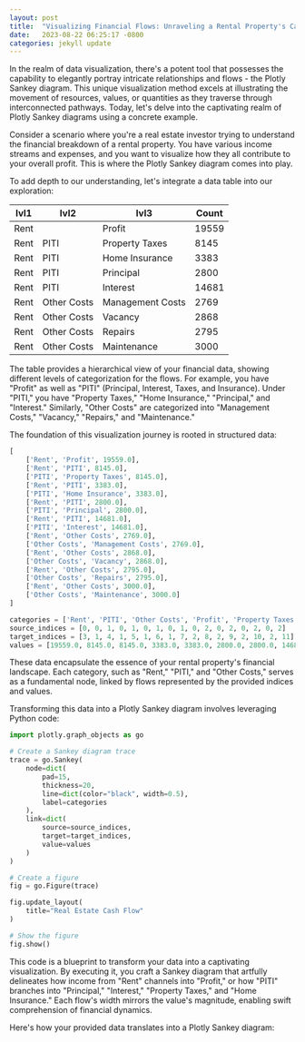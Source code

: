 ```yaml
---
layout: post
title:  "Visualizing Financial Flows: Unraveling a Rental Property's Cash Flow with Plotly Sankey Diagrams"
date:   2023-08-22 06:25:17 -0800
categories: jekyll update
---
```


In the realm of data visualization, there's a potent tool that possesses the capability to elegantly portray intricate relationships and flows - the Plotly Sankey diagram. This unique visualization method excels at illustrating the movement of resources, values, or quantities as they traverse through interconnected pathways. Today, let's delve into the captivating realm of Plotly Sankey diagrams using a concrete example.

Consider a scenario where you're a real estate investor trying to understand the financial breakdown of a rental property. You have various income streams and expenses, and you want to visualize how they all contribute to your overall profit. This is where the Plotly Sankey diagram comes into play.

To add depth to our understanding, let's integrate a data table into our exploration:

| lvl1 | lvl2 | lvl3           | Count |
|------|------|----------------|-------|
| Rent |      | Profit         | 19559 |
| Rent | PITI | Property Taxes | 8145  |
| Rent | PITI | Home Insurance | 3383  |
| Rent | PITI | Principal      | 2800  |
| Rent | PITI | Interest       | 14681 |
| Rent | Other Costs | Management Costs | 2769  |
| Rent | Other Costs | Vacancy    | 2868  |
| Rent | Other Costs | Repairs    | 2795  |
| Rent | Other Costs | Maintenance| 3000  |

The table provides a hierarchical view of your financial data, showing different levels of categorization for the flows. For example, you have "Profit" as well as "PITI" (Principal, Interest, Taxes, and Insurance). Under "PITI," you have "Property Taxes," "Home Insurance," "Principal," and "Interest." Similarly, "Other Costs" are categorized into "Management Costs," "Vacancy," "Repairs," and "Maintenance."

The foundation of this visualization journey is rooted in structured data:

```python
[
    ['Rent', 'Profit', 19559.0],
    ['Rent', 'PITI', 8145.0],
    ['PITI', 'Property Taxes', 8145.0],
    ['Rent', 'PITI', 3383.0],
    ['PITI', 'Home Insurance', 3383.0],
    ['Rent', 'PITI', 2800.0],
    ['PITI', 'Principal', 2800.0],
    ['Rent', 'PITI', 14681.0],
    ['PITI', 'Interest', 14681.0],
    ['Rent', 'Other Costs', 2769.0],
    ['Other Costs', 'Management Costs', 2769.0],
    ['Rent', 'Other Costs', 2868.0],
    ['Other Costs', 'Vacancy', 2868.0],
    ['Rent', 'Other Costs', 2795.0],
    ['Other Costs', 'Repairs', 2795.0],
    ['Rent', 'Other Costs', 3000.0],
    ['Other Costs', 'Maintenance', 3000.0]
]
```




```python
categories = ['Rent', 'PITI', 'Other Costs', 'Profit', 'Property Taxes', 'Home Insurance', 'Principal', 'Interest', 'Management Costs', 'Vacancy', 'Repairs', 'Maintenance']
source_indices = [0, 0, 1, 0, 1, 0, 1, 0, 1, 0, 2, 0, 2, 0, 2, 0, 2]
target_indices = [3, 1, 4, 1, 5, 1, 6, 1, 7, 2, 8, 2, 9, 2, 10, 2, 11]
values = [19559.0, 8145.0, 8145.0, 3383.0, 3383.0, 2800.0, 2800.0, 14681.0, 14681.0, 2769.0, 2769.0, 2868.0, 2868.0, 2795.0, 2795.0, 3000.0, 3000.0]
```

These data encapsulate the essence of your rental property's financial landscape. Each category, such as "Rent," "PITI," and "Other Costs," serves as a fundamental node, linked by flows represented by the provided indices and values.

Transforming this data into a Plotly Sankey diagram involves leveraging Python code:

```python
import plotly.graph_objects as go

# Create a Sankey diagram trace
trace = go.Sankey(
    node=dict(
        pad=15,
        thickness=20,
        line=dict(color="black", width=0.5),
        label=categories
    ),
    link=dict(
        source=source_indices,
        target=target_indices,
        value=values
    )
)

# Create a figure
fig = go.Figure(trace)

fig.update_layout(
    title="Real Estate Cash Flow"
)

# Show the figure
fig.show()
```

This code is a blueprint to transform your data into a captivating visualization. By executing it, you craft a Sankey diagram that artfully delineates how income from "Rent" channels into "Profit," or how "PITI" branches into "Principal," "Interest," "Property Taxes," and "Home Insurance." Each flow's width mirrors the value's magnitude, enabling swift comprehension of financial dynamics.

Here's how your provided data translates into a Plotly Sankey diagram:

<div>                        <script type="text/javascript">window.PlotlyConfig = {MathJaxConfig: 'local'};</script>
        <script charset="utf-8" src="https://cdn.plot.ly/plotly-2.24.1.min.js"></script>                <div id="65ca4955-ee3d-4229-aaea-3176c4907428" class="plotly-graph-div" style="height:100%; width:100%;"></div>            <script type="text/javascript">                                    window.PLOTLYENV=window.PLOTLYENV || {};                                    if (document.getElementById("65ca4955-ee3d-4229-aaea-3176c4907428")) {                    Plotly.newPlot(                        "65ca4955-ee3d-4229-aaea-3176c4907428",                        [{"link":{"source":[0,0,1,0,1,0,1,0,1,0,2,0,2,0,2,0,2],"target":[3,1,4,1,5,1,6,1,7,2,8,2,9,2,10,2,11],"value":[19559.0,8145.0,8145.0,3383.0,3383.0,2800.0,2800.0,14681.0,14681.0,2769.0,2769.0,2868.0,2868.0,2795.0,2795.0,3000.0,3000.0]},"node":{"label":["Rent","PITI","Other Costs","Profit","Property Taxes","Home Insurance","Principal","Interest","Management Costs","Vacancy","Repairs","Maintenance"],"line":{"color":"black","width":0.5},"pad":15,"thickness":20},"type":"sankey"}],                        {"template":{"data":{"histogram2dcontour":[{"type":"histogram2dcontour","colorbar":{"outlinewidth":0,"ticks":""},"colorscale":[[0.0,"#0d0887"],[0.1111111111111111,"#46039f"],[0.2222222222222222,"#7201a8"],[0.3333333333333333,"#9c179e"],[0.4444444444444444,"#bd3786"],[0.5555555555555556,"#d8576b"],[0.6666666666666666,"#ed7953"],[0.7777777777777778,"#fb9f3a"],[0.8888888888888888,"#fdca26"],[1.0,"#f0f921"]]}],"choropleth":[{"type":"choropleth","colorbar":{"outlinewidth":0,"ticks":""}}],"histogram2d":[{"type":"histogram2d","colorbar":{"outlinewidth":0,"ticks":""},"colorscale":[[0.0,"#0d0887"],[0.1111111111111111,"#46039f"],[0.2222222222222222,"#7201a8"],[0.3333333333333333,"#9c179e"],[0.4444444444444444,"#bd3786"],[0.5555555555555556,"#d8576b"],[0.6666666666666666,"#ed7953"],[0.7777777777777778,"#fb9f3a"],[0.8888888888888888,"#fdca26"],[1.0,"#f0f921"]]}],"heatmap":[{"type":"heatmap","colorbar":{"outlinewidth":0,"ticks":""},"colorscale":[[0.0,"#0d0887"],[0.1111111111111111,"#46039f"],[0.2222222222222222,"#7201a8"],[0.3333333333333333,"#9c179e"],[0.4444444444444444,"#bd3786"],[0.5555555555555556,"#d8576b"],[0.6666666666666666,"#ed7953"],[0.7777777777777778,"#fb9f3a"],[0.8888888888888888,"#fdca26"],[1.0,"#f0f921"]]}],"heatmapgl":[{"type":"heatmapgl","colorbar":{"outlinewidth":0,"ticks":""},"colorscale":[[0.0,"#0d0887"],[0.1111111111111111,"#46039f"],[0.2222222222222222,"#7201a8"],[0.3333333333333333,"#9c179e"],[0.4444444444444444,"#bd3786"],[0.5555555555555556,"#d8576b"],[0.6666666666666666,"#ed7953"],[0.7777777777777778,"#fb9f3a"],[0.8888888888888888,"#fdca26"],[1.0,"#f0f921"]]}],"contourcarpet":[{"type":"contourcarpet","colorbar":{"outlinewidth":0,"ticks":""}}],"contour":[{"type":"contour","colorbar":{"outlinewidth":0,"ticks":""},"colorscale":[[0.0,"#0d0887"],[0.1111111111111111,"#46039f"],[0.2222222222222222,"#7201a8"],[0.3333333333333333,"#9c179e"],[0.4444444444444444,"#bd3786"],[0.5555555555555556,"#d8576b"],[0.6666666666666666,"#ed7953"],[0.7777777777777778,"#fb9f3a"],[0.8888888888888888,"#fdca26"],[1.0,"#f0f921"]]}],"surface":[{"type":"surface","colorbar":{"outlinewidth":0,"ticks":""},"colorscale":[[0.0,"#0d0887"],[0.1111111111111111,"#46039f"],[0.2222222222222222,"#7201a8"],[0.3333333333333333,"#9c179e"],[0.4444444444444444,"#bd3786"],[0.5555555555555556,"#d8576b"],[0.6666666666666666,"#ed7953"],[0.7777777777777778,"#fb9f3a"],[0.8888888888888888,"#fdca26"],[1.0,"#f0f921"]]}],"mesh3d":[{"type":"mesh3d","colorbar":{"outlinewidth":0,"ticks":""}}],"scatter":[{"fillpattern":{"fillmode":"overlay","size":10,"solidity":0.2},"type":"scatter"}],"parcoords":[{"type":"parcoords","line":{"colorbar":{"outlinewidth":0,"ticks":""}}}],"scatterpolargl":[{"type":"scatterpolargl","marker":{"colorbar":{"outlinewidth":0,"ticks":""}}}],"bar":[{"error_x":{"color":"#2a3f5f"},"error_y":{"color":"#2a3f5f"},"marker":{"line":{"color":"#E5ECF6","width":0.5},"pattern":{"fillmode":"overlay","size":10,"solidity":0.2}},"type":"bar"}],"scattergeo":[{"type":"scattergeo","marker":{"colorbar":{"outlinewidth":0,"ticks":""}}}],"scatterpolar":[{"type":"scatterpolar","marker":{"colorbar":{"outlinewidth":0,"ticks":""}}}],"histogram":[{"marker":{"pattern":{"fillmode":"overlay","size":10,"solidity":0.2}},"type":"histogram"}],"scattergl":[{"type":"scattergl","marker":{"colorbar":{"outlinewidth":0,"ticks":""}}}],"scatter3d":[{"type":"scatter3d","line":{"colorbar":{"outlinewidth":0,"ticks":""}},"marker":{"colorbar":{"outlinewidth":0,"ticks":""}}}],"scattermapbox":[{"type":"scattermapbox","marker":{"colorbar":{"outlinewidth":0,"ticks":""}}}],"scatterternary":[{"type":"scatterternary","marker":{"colorbar":{"outlinewidth":0,"ticks":""}}}],"scattercarpet":[{"type":"scattercarpet","marker":{"colorbar":{"outlinewidth":0,"ticks":""}}}],"carpet":[{"aaxis":{"endlinecolor":"#2a3f5f","gridcolor":"white","linecolor":"white","minorgridcolor":"white","startlinecolor":"#2a3f5f"},"baxis":{"endlinecolor":"#2a3f5f","gridcolor":"white","linecolor":"white","minorgridcolor":"white","startlinecolor":"#2a3f5f"},"type":"carpet"}],"table":[{"cells":{"fill":{"color":"#EBF0F8"},"line":{"color":"white"}},"header":{"fill":{"color":"#C8D4E3"},"line":{"color":"white"}},"type":"table"}],"barpolar":[{"marker":{"line":{"color":"#E5ECF6","width":0.5},"pattern":{"fillmode":"overlay","size":10,"solidity":0.2}},"type":"barpolar"}],"pie":[{"automargin":true,"type":"pie"}]},"layout":{"autotypenumbers":"strict","colorway":["#636efa","#EF553B","#00cc96","#ab63fa","#FFA15A","#19d3f3","#FF6692","#B6E880","#FF97FF","#FECB52"],"font":{"color":"#2a3f5f"},"hovermode":"closest","hoverlabel":{"align":"left"},"paper_bgcolor":"white","plot_bgcolor":"#E5ECF6","polar":{"bgcolor":"#E5ECF6","angularaxis":{"gridcolor":"white","linecolor":"white","ticks":""},"radialaxis":{"gridcolor":"white","linecolor":"white","ticks":""}},"ternary":{"bgcolor":"#E5ECF6","aaxis":{"gridcolor":"white","linecolor":"white","ticks":""},"baxis":{"gridcolor":"white","linecolor":"white","ticks":""},"caxis":{"gridcolor":"white","linecolor":"white","ticks":""}},"coloraxis":{"colorbar":{"outlinewidth":0,"ticks":""}},"colorscale":{"sequential":[[0.0,"#0d0887"],[0.1111111111111111,"#46039f"],[0.2222222222222222,"#7201a8"],[0.3333333333333333,"#9c179e"],[0.4444444444444444,"#bd3786"],[0.5555555555555556,"#d8576b"],[0.6666666666666666,"#ed7953"],[0.7777777777777778,"#fb9f3a"],[0.8888888888888888,"#fdca26"],[1.0,"#f0f921"]],"sequentialminus":[[0.0,"#0d0887"],[0.1111111111111111,"#46039f"],[0.2222222222222222,"#7201a8"],[0.3333333333333333,"#9c179e"],[0.4444444444444444,"#bd3786"],[0.5555555555555556,"#d8576b"],[0.6666666666666666,"#ed7953"],[0.7777777777777778,"#fb9f3a"],[0.8888888888888888,"#fdca26"],[1.0,"#f0f921"]],"diverging":[[0,"#8e0152"],[0.1,"#c51b7d"],[0.2,"#de77ae"],[0.3,"#f1b6da"],[0.4,"#fde0ef"],[0.5,"#f7f7f7"],[0.6,"#e6f5d0"],[0.7,"#b8e186"],[0.8,"#7fbc41"],[0.9,"#4d9221"],[1,"#276419"]]},"xaxis":{"gridcolor":"white","linecolor":"white","ticks":"","title":{"standoff":15},"zerolinecolor":"white","automargin":true,"zerolinewidth":2},"yaxis":{"gridcolor":"white","linecolor":"white","ticks":"","title":{"standoff":15},"zerolinecolor":"white","automargin":true,"zerolinewidth":2},"scene":{"xaxis":{"backgroundcolor":"#E5ECF6","gridcolor":"white","linecolor":"white","showbackground":true,"ticks":"","zerolinecolor":"white","gridwidth":2},"yaxis":{"backgroundcolor":"#E5ECF6","gridcolor":"white","linecolor":"white","showbackground":true,"ticks":"","zerolinecolor":"white","gridwidth":2},"zaxis":{"backgroundcolor":"#E5ECF6","gridcolor":"white","linecolor":"white","showbackground":true,"ticks":"","zerolinecolor":"white","gridwidth":2}},"shapedefaults":{"line":{"color":"#2a3f5f"}},"annotationdefaults":{"arrowcolor":"#2a3f5f","arrowhead":0,"arrowwidth":1},"geo":{"bgcolor":"white","landcolor":"#E5ECF6","subunitcolor":"white","showland":true,"showlakes":true,"lakecolor":"white"},"title":{"x":0.05},"mapbox":{"style":"light"}}},"title":{"text":"Real Estate Cash Flow"}},                        {"responsive": true}                    )                };                            </script>        </div>


Incorporating this visual masterpiece and the accompanied data table into your analysis, you can unravel the intricate financial tapestry of your rental property. The Sankey diagram shines a light on your income sources, expense destinations, and the myriad pathways that connect them.

In conclusion, the Plotly Sankey diagram stands as a powerful ally in unraveling intricate financial flows within datasets. It breathes life into complex relationships, offering insights that evade traditional charts. So, whether deciphering financial data, untangling supply chain intricacies, or exploring resource allocation, remember the Plotly Sankey diagram's prowess. It may be the key to unlocking revelations that lie hidden within your data.

